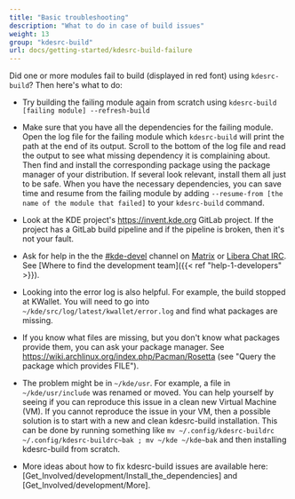 ```yaml
---
title: "Basic troubleshooting"
description: "What to do in case of build issues"
weight: 13
group: "kdesrc-build"
url: docs/getting-started/kdesrc-build-failure
---
```


Did one or more modules fail to build (displayed in red font) using `kdesrc-build`? Then here's what to do:

* Try building the failing module again from scratch using `kdesrc-build [failing module] --refresh-build`

* Make sure that you have all the dependencies for the failing module. Open the log file for the failing module which `kdesrc-build` will print the path at the end of its output. Scroll to the bottom of the log file and read the output to see what missing dependency it is complaining about. Then find and install the corresponding package using the package manager of your distribution. If several look relevant, install them all just to be safe. When you have the necessary dependencies, you can save time and resume from the failing module by adding `--resume-from [the name of the module that failed]` to your `kdesrc-build` command.

* Look at the KDE project's https://invent.kde.org GitLab project. If the project has a GitLab build pipeline and if the pipeline is broken, then it's not your fault.

* Ask for help in the the [#kde-devel](https://webchat.kde.org/#/room/#kde-devel:kde.org) channel on [Matrix](https://community.kde.org/Matrix) or [Libera Chat IRC](https://community.kde.org/Internet_Relay_Chat). See [Where to find the development team]({{< ref "help-1-developers" >}}).

* Looking into the error log is also helpful. For example, the build stopped at KWallet. You will need to go into `~/kde/src/log/latest/kwallet/error.log` and find what packages are missing.

* If you know what files are missing, but you don't know what packages provide them, you can ask your package manager. See https://wiki.archlinux.org/index.php/Pacman/Rosetta (see "Query the package which provides FILE").

* The problem might be in `~/kde/usr`. For example, a file in `~/kde/usr/include` was renamed or moved. You can help yourself by seeing if you can reproduce this issue in a clean new Virtual Machine (VM). If you cannot reproduce the issue in your VM, then a possible solution is to start with a new and clean kdesrc-build installation. This can be done by running something like `mv ~/.config/kdesrc-buildrc ~/.config/kdesrc-buildrc~bak ; mv ~/kde ~/kde~bak` and then installing kdesrc-build from scratch.

* More ideas about how to fix kdesrc-build issues are available here: [Get_Involved/development/Install_the_dependencies] and [Get_Involved/development/More].
